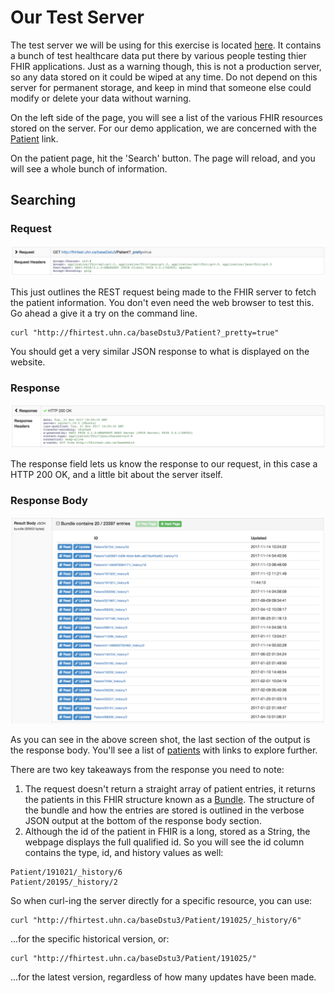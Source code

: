 # Our Test Server

The test server we will be using for this exercise is located [here](http://fhirtest.uhn.ca/). It contains a bunch of test healthcare data put there by various people testing thier FHIR applications. Just as a warning though, this is not a production server, so any data stored on it could be wiped at any time. Do not depend on this server for permanent storage, and keep in mind that someone else could modify or delete your data without warning.

On the left side of the page, you will see a list of the various FHIR resources stored on the server. For our demo application, we are concerned with the [Patient](http://fhirtest.uhn.ca/resource?serverId=home_21&pretty=false&resource=Patient) link.

On the patient page, hit the 'Search' button. The page will reload, and you will see a whole bunch of information.

## Searching

### Request

![alt text][request]

This just outlines the REST request being made to the FHIR server to fetch the patient information. You don't even need the web browser to test this. Go ahead a give it a try on the command line.
```
curl "http://fhirtest.uhn.ca/baseDstu3/Patient?_pretty=true"
```
You should get a very similar JSON response to what is displayed on the website.

### Response

![alt text][response]

The response field lets us know the response to our request, in this case a HTTP 200 OK, and a little bit about the server itself.

### Response Body

![alt text][body]

As you can see in the above screen shot, the last section of the output is the response body. You'll see a list of [patients](https://www.hl7.org/fhir/patient.html) with links to explore further. 

There are two key takeaways from the response you need to note:

1. The request doesn't return a straight array of patient entries, it returns the patients in this FHIR structure known as a [Bundle](https://www.hl7.org/fhir/bundle.html). The structure of the bundle and how the entries are stored is outlined in the verbose JSON output at the bottom of the response body section.
2. Although the id of the patient in FHIR is a long, stored as a String, the webpage displays the full qualified id. So you will see the id column contains the type, id, and history values as well:
```
Patient/191021/_history/6
Patient/20195/_history/2
```
So when curl-ing the server directly for a specific resource, you can use:
```
curl "http://fhirtest.uhn.ca/baseDstu3/Patient/191025/_history/6" 
```
...for the specific historical version, or:
```
curl "http://fhirtest.uhn.ca/baseDstu3/Patient/191025/"
```
...for the latest version, regardless of how many updates have been made.

[request]: request.png
[response]: response.png
[body]: body.png
